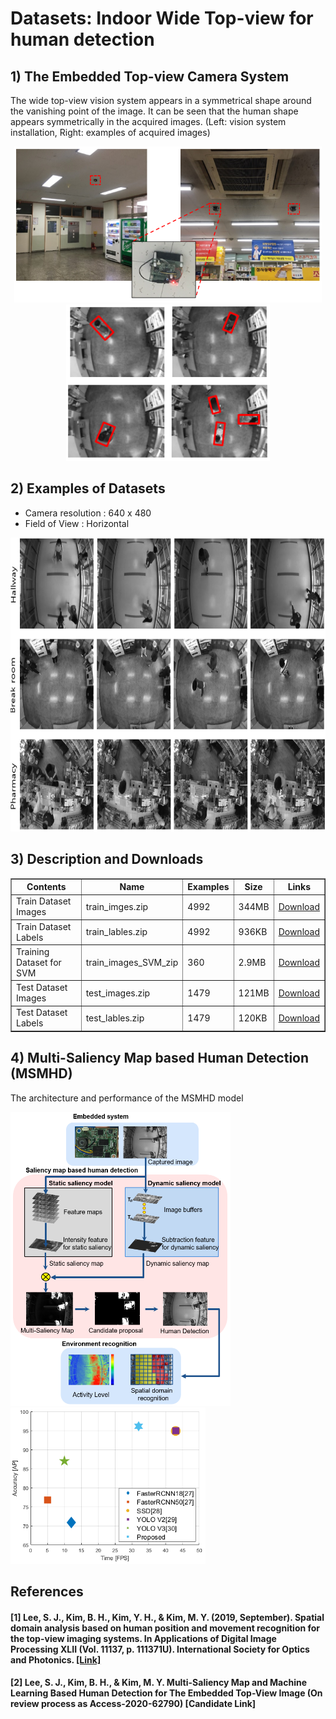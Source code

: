 # Datasets: Indoor Wide Top-view for human detection 

## 1) The Embedded Top-view Camera System 

The wide top-view vision system appears in a symmetrical shape around the vanishing point of the image. It can be seen that the human shape appears symmetrically in the acquired images. (Left: vision system installation, Right: examples of acquired images)

<center>
<img src="https://github.com/durumy98/Datasets-for-Indoor-wide-top-view-systems/blob/main/embedded_top-view_system.png" height="250"> <img src="https://github.com/durumy98/Datasets-for-Indoor-wide-top-view-systems/blob/main/embedded_top-view_data_examples.png" height="250">
</center>

## 2) Examples of Datasets

- Camera resolution : 640 x 480
- Field of View : Horizontal 

<img src="https://github.com/durumy98/Datasets-for-Indoor-wide-top-view-systems/blob/main/dataset_examples.JPG" height="470">


## 3) Description and Downloads

<table border="1">
	<th>Contents</th>
	<th>Name</th>
	<th>Examples</th>
	<th>Size</th>
	<th>Links</th>
	<tr><!-- 첫번째 줄 시작 -->
	    <td>Train Dataset Images</td>
	    <td>train_imges.zip</td>
	    <td>4992</td>
	    <td>344MB</td>
	    <td><a href="https://drive.google.com/file/d/17TfDQ4ciGPPuEgF-WV0xanaw2uVr-pmr/view">Download</a></td>		
	</tr><!-- 첫번째 줄 끝 -->
	<tr><!-- 두번째 줄 시작 -->
	    <td>Train Dataset Labels</td>
	    <td>train_lables.zip</td>
	    <td>4992</td>
	    <td>936KB</td>
	    <td><a href="https://drive.google.com/u/0/uc?id=12gJUK5fBS1dbdiM5DwzFVmOadVgWeax6&export=download">Download</a></td>
	</tr><!-- 두번째 줄 끝 -->
	<tr><!-- 세번째 줄 시작 -->
	    <td>Training Dataset for SVM</td>
	    <td>train_images_SVM_zip</td>
	    <td>360</td>
	    <td>2.9MB</td>
	    <td><a href="https://drive.google.com/file/d/1Z9NNurjf05axl6JDVbO7iouO_-JTg5vD/view">Download</a></td>
	</tr><!-- 세번째 줄 끝 -->
	<tr><!-- 네번째 줄 시작 -->
	    <td>Test Dataset Images</td>
	    <td>test_images.zip</td>
	    <td>1479</td>
	    <td>121MB</td>
	    <td><a href="https://drive.google.com/u/0/uc?id=1k6vLQhJ7k2Gg0rJ6-Jq-BiZ0seT_cdvy&export=download">Download</a></td>
	</tr><!-- 네번째 줄 끝 -->
 	<tr><!-- 다섯번째 줄 시작 -->
	    <td>Test Dataset Labels</td>
	    <td>test_lables.zip</td>
	    <td>1479</td>
	    <td>120KB</td>
	    <td><a href="https://drive.google.com/file/d/1wsi-msDlSEhETyRZbNPJSjrQuCiJgp3z/view">Download</a></td>
	</tr><!-- 다섯번째 줄 끝 -->
</table>

</p>

</p>

## 4) Multi-Saliency Map based Human Detection (MSMHD)

The architecture and performance of the MSMHD model

<img src="https://github.com/durumy98/Datasets-for-Indoor-wide-top-view-systems/blob/main/architecture_proposed.png" height="470">   <img src="https://github.com/durumy98/Datasets-for-Indoor-wide-top-view-systems/blob/main/performance_proposed.png" height="250">


## References

#### [1] Lee, S. J., Kim, B. H., Kim, Y. H., & Kim, M. Y. (2019, September). Spatial domain analysis based on human position and movement recognition for the top-view imaging systems. In Applications of Digital Image Processing XLII (Vol. 11137, p. 111371U). International Society for Optics and Photonics. <a href="https://www.spiedigitallibrary.org/conference-proceedings-of-spie/11137/111371U/Spatial-domain-analysis-based-on-human-position-and-movement-recognition/10.1117/12.2534909.short?SSO=1">[Link]</a>

#### [2] Lee, S. J., Kim, B. H., & Kim, M. Y. Multi-Saliency Map and Machine Learning Based Human Detection for The Embedded Top-View Image (On review process as Access-2020-62790) [Candidate Link]
